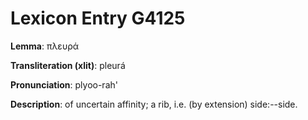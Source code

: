 # Lexicon Entry G4125

**Lemma**: πλευρά

**Transliteration (xlit)**: pleurá

**Pronunciation**: plyoo-rah'

**Description**:
of uncertain affinity; a rib, i.e. (by extension) side:--side.
